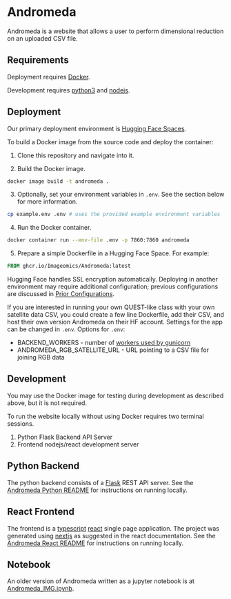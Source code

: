 # Andromeda
Andromeda is a website that allows a user to perform dimensional reduction on an uploaded CSV file.

## Requirements
Deployment requires [Docker](https://www.docker.com/).

Development requires [python3](https://www.python.org/) and [nodejs](https://nodejs.org/).

## Deployment
Our primary deployment environment is [Hugging Face Spaces](https://huggingface.co/spaces/imageomics/Andromeda).

To build a Docker image from the source code and deploy the container:

1. Clone this repository and navigate into it.

2. Build the Docker image.
```bash
docker image build -t andromeda .
```

3. Optionally, set your environment variables in `.env`. See the section below for more information.
```bash
cp example.env .env # uses the provided example environment variables
```

4. Run the Docker container.
```bash
docker container run --env-file .env -p 7860:7860 andromeda
```

5. Prepare a simple Dockerfile in a Hugging Face Space. For example:
```Dockerfile
FROM ghcr.io/Imageomics/Andromeda:latest
```

Hugging Face handles SSL encryption automatically. Deploying in another environment may require additional configuration; previous configurations are discussed in [Prior Configurations](https://github.com/Imageomics/Andromeda/wiki/Prior-Configurations).

If you are interested in running your own QUEST-like class with your own satellite data CSV, you could create a few line Dockerfile, add their CSV, and host their own version Andromeda on their HF account.
Settings for the app can be changed in `.env`.
Options for `.env`:
- BACKEND_WORKERS - number of [workers used by gunicorn](https://docs.gunicorn.org/en/latest/run.html#commonly-used-arguments)
- ANDROMEDA_RGB_SATELLITE_URL - URL pointing to a CSV file for joining RGB data

## Development
You may use the Docker image for testing during development as described above, but it is not required.

To run the website locally without using Docker requires two terminal sessions.
1. Python Flask Backend API Server 
2. Frontend nodejs/react development server

## Python Backend
The python backend consists of a [Flask](https://flask.palletsprojects.com/en/2.3.x/quickstart/#a-minimal-application) REST API server.
See the [Andromeda Python README](andromeda/README.md) for instructions on running locally.

## React Frontend
The frontend is a [typescript](https://www.typescriptlang.org/) [react](https://react.dev/) single page application.
The project was generated using [nextjs](https://nextjs.org/docs) as suggested in the react documentation.
See the [Andromeda React README](andromeda-ui/README.md) for instructions on running locally.

## Notebook
An older version of Andromeda written as a jupyter notebook is at [Andromeda_IMG.ipynb](Andromeda_IMG.ipynb).
